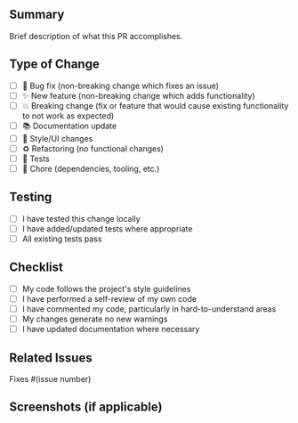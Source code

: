 ## Summary
  Brief description of what this PR accomplishes.

  ## Type of Change
  - [ ] 🐛 Bug fix (non-breaking change which fixes an issue)
  - [ ] ✨ New feature (non-breaking change which adds functionality)
  - [ ] 💥 Breaking change (fix or feature that would cause existing functionality to
  not work as expected)
  - [ ] 📚 Documentation update
  - [ ] 🎨 Style/UI changes
  - [ ] ♻️ Refactoring (no functional changes)
  - [ ] 🧪 Tests
  - [ ] 🔧 Chore (dependencies, tooling, etc.)

  ## Testing
  - [ ] I have tested this change locally
  - [ ] I have added/updated tests where appropriate
  - [ ] All existing tests pass

  ## Checklist
  - [ ] My code follows the project's style guidelines
  - [ ] I have performed a self-review of my own code
  - [ ] I have commented my code, particularly in hard-to-understand areas
  - [ ] My changes generate no new warnings
  - [ ] I have updated documentation where necessary

  ## Related Issues
  Fixes #(issue number)

  ## Screenshots (if applicable)
  <!-- Add screenshots for UI changes -->
